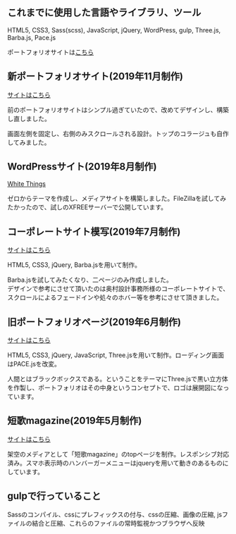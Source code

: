<h2>これまでに使用した言語やライブラリ、ツール</h2>
<p>HTML5, CSS3, Sass(scss), JavaScript, jQuery, WordPress, gulp, Three.js, Barba.js, Pace.js</p>
<p>ポートフォリオサイトは<a href="https://ryota-ohashi.github.io/">こちら</a></p>

<h2>新ポートフォリオサイト(2019年11月制作)</h2>
<a href="https://ryota-ohashi.github.io/">サイトはこちら</a>
<p>前のポートフォリオサイトはシンプル過ぎていたので、改めてデザインし、構築し直しました。</p>
<p>画面左側を固定し、右側のみスクロールされる設計。トップのコラージュも自作してみました。</p>

<h2>WordPressサイト(2019年8月制作)</h2>
<a href="http://whitethings.wp.xdomain.jp">White Things</a>
<p>ゼロからテーマを作成し、メディアサイトを構築しました。FileZillaを試してみたかったので、試しのXFREEサーバーで公開しています。</p>

<h2>コーポレートサイト模写(2019年7月制作)</h2>
<a href="https://ryota-ohashi.github.io/xxxcorporate.html">サイトはこちら</a>
<p>HTML5, CSS3, jQuery, Barba.jsを用いて制作。</p>
<p>Barba.jsを試してみたくなり、二ページのみ作成しました。<br>デザインで参考にさせて頂いたのは奥村設計事務所様のコーポレートサイトで、スクロールによるフェードインや処々のホバー等を参考にさせて頂きました。</p>

<h2>旧ポートフォリオページ(2019年6月制作)</h2>
<a href="https://ryota-ohashi.github.io/previous_portfolio">サイトはこちら</a>
<p>HTML5, CSS3, jQuery, JavaScript, Three.jsを用いて制作。ローディング画面はPACE.jsを改変。</p>
<p>人間とはブラックボックスである。ということをテーマにThree.jsで黒い立方体を作製し、ポートフォリオはその中身というコンセプトで、ロゴは展開図になっています。</p>

<h2>短歌magazine(2019年5月制作)</h2>
<a href="https://ryota-ohashi.github.io/magazine.html">サイトはこちら</a>
<p>架空のメディアとして「短歌magazine」のtopページを制作。レスポンシブ対応済み。スマホ表示時のハンバーガーメニューはjqueryを用いて動きのあるものにしています。</p>

<h2>gulpで行っていること</h2>
<p>Sassのコンパイル、cssにプレフィックスの付与、cssの圧縮、画像の圧縮, jsファイルの結合と圧縮、これらのファイルの常時監視かつブラウザへ反映</p>
